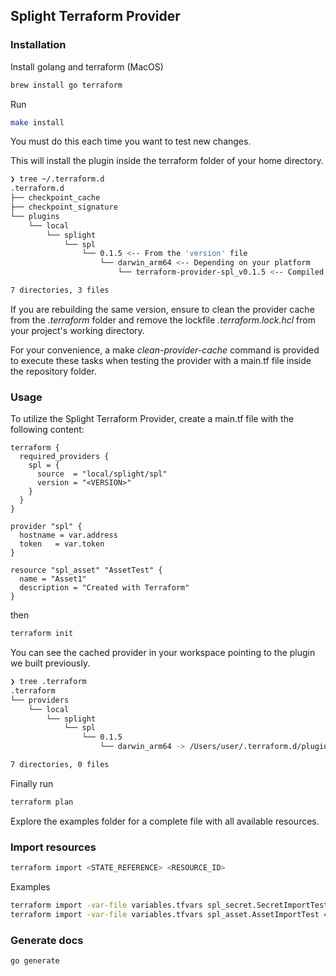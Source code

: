 ## Splight Terraform Provider

### Installation

Install golang and terraform (MacOS)

```bash
brew install go terraform
```

Run

```bash
make install
```

You must do this each time you want to test new changes.

This will install the plugin inside the terraform folder of your home directory.

```bash
❯ tree ~/.terraform.d
.terraform.d
├── checkpoint_cache
├── checkpoint_signature
└── plugins
    └── local
        └── splight
            └── spl
                └── 0.1.5 <-- From the 'version' file
                    └── darwin_arm64 <-- Depending on your platform
                        └── terraform-provider-spl_v0.1.5 <-- Compiled binary

7 directories, 3 files
```
If you are rebuilding the same version, ensure to clean the provider cache from the _.terraform_ 
folder and remove the lockfile _.terraform.lock.hcl_ from your project's working directory.

For your convenience, a make _clean-provider-cache_ command is provided to execute these tasks when
testing the provider with a main.tf file inside the repository folder.

### Usage

To utilize the Splight Terraform Provider, create a main.tf file with the following content:

```hcl
terraform {
  required_providers {
    spl = {
      source  = "local/splight/spl"
      version = "<VERSION>"
    }
  }
}

provider "spl" {
  hostname = var.address
  token   = var.token
}

resource "spl_asset" "AssetTest" {
  name = "Asset1"
  description = "Created with Terraform"
}
```

then

```bash
terraform init
```

You can see the cached provider in your workspace pointing to the plugin we built previously.

```bash
❯ tree .terraform
.terraform
└── providers
    └── local
        └── splight
            └── spl
                └── 0.1.5
                    └── darwin_arm64 -> /Users/user/.terraform.d/plugins/local/splight/spl/0.1.5/darwin_arm64

7 directories, 0 files
```

Finally run

```bash
terraform plan
```

Explore the examples folder for a complete file with all available resources.

### Import resources

```sh
terraform import <STATE_REFERENCE> <RESOURCE_ID>
```

Examples

```sh
terraform import -var-file variables.tfvars spl_secret.SecretImportTest 3e408b18-79df-465b-850d-6629088224de
terraform import -var-file variables.tfvars spl_asset.AssetImportTest 4e408b18-79df-465b-850d-6629088224de
```

### Generate docs

```
go generate
```
